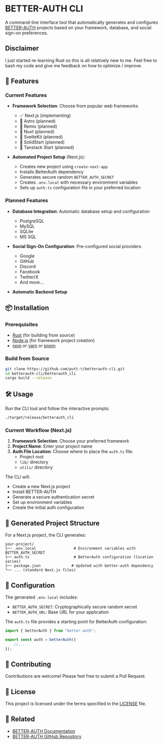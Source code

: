 # BETTER-AUTH CLI

A command-line interface tool that automatically generates and configures [BETTER-AUTH](https://www.better-auth.com/) projects based on your framework, database, and social sign-on preferences.

## Disclaimer

I just started re-learning Rust so this is all relatively new to me. Feel free to bash my code and give me feedback on how to optimize / improve.

## 🚀 Features

### Current Features
- **Framework Selection**: Choose from popular web frameworks
  - ✅ Next.js (implementing)
  - 🚧 Astro (planned)
  - 🚧 Remix (planned)
  - 🚧 Nuxt (planned)
  - 🚧 SvelteKit (planned)
  - 🚧 SolidStart (planned)
  - 🚧 Tanstack Start (planned)

- **Automated Project Setup** (Next.js):
  - Creates new project using `create-next-app`
  - Installs BetterAuth dependency
  - Generates secure random `BETTER_AUTH_SECRET`
  - Creates `.env.local` with necessary environment variables
  - Sets up `auth.ts` configuration file in your preferred location

### Planned Features
- **Database Integration**: Automatic database setup and configuration
  - PostgreSQL
  - MySQL
  - SQLite
  - MS SQL

- **Social Sign-On Configuration**: Pre-configured social providers
  - Google
  - GitHub
  - Discord
  - Facebook
  - Twitter/X
  - And more...

- **Automatic Backend Setup**

## 📦 Installation

### Prerequisites
- [Rust](https://rustup.rs/) (for building from source)
- [Node.js](https://nodejs.org/) (for framework project creation)
- [npm](https://www.npmjs.com/) or [yarn](https://yarnpkg.com/) or [pnpm](https://pnpm.io/)

### Build from Source
```bash
git clone https://github.com/putt-t/betterauth-cli.git
cd betterauth-cli/betterauth_cli
cargo build --release
```

## 🛠️ Usage

Run the CLI tool and follow the interactive prompts:

```bash
./target/release/betterauth_cli
```

### Current Workflow (Next.js)
1. **Framework Selection**: Choose your preferred framework
2. **Project Name**: Enter your project name
3. **Auth File Location**: Choose where to place the `auth.ts` file:
   - Project root
   - `lib/` directory
   - `utils/` directory

The CLI will:
- Create a new Next.js project
- Install BETTER-AUTH
- Generate a secure authentication secret
- Set up environment variables
- Create the initial auth configuration

## 📁 Generated Project Structure

For a Next.js project, the CLI generates:

```
your-project/
├── .env.local                 # Environment variables with BETTER_AUTH_SECRET
├── auth.ts                    # BetterAuth configuration (location varies)
├── package.json              # Updated with better-auth dependency
└── ... (standard Next.js files)
```

## 🔧 Configuration

The generated `.env.local` includes:
- `BETTER_AUTH_SECRET`: Cryptographically secure random secret
- `BETTER_AUTH_URL`: Base URL for your application

The `auth.ts` file provides a starting point for BetterAuth configuration:
```typescript
import { betterAuth } from "better-auth";

export const auth = betterAuth({
    //...
});
```

## 🤝 Contributing

Contributions are welcome! Please feel free to submit a Pull Request.

## 📄 License

This project is licensed under the terms specified in the [LICENSE](LICENSE) file.

## 🔗 Related

- [BETTER-AUTH Documentation](https://www.better-auth.com/docs)
- [BETTER-AUTH GitHub Repository](https://github.com/better-auth/better-auth)
